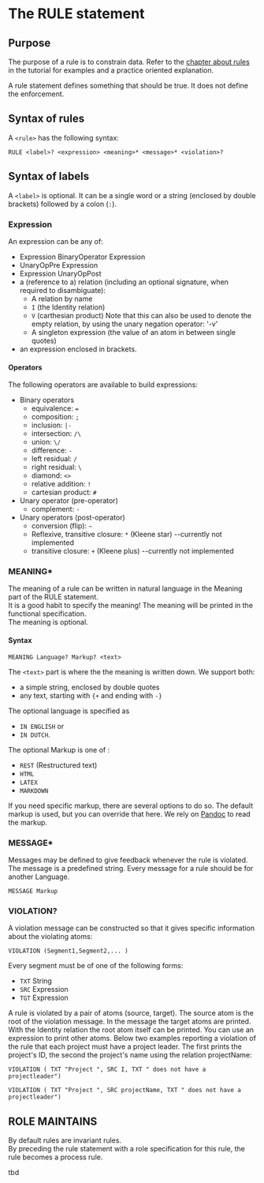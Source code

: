 # The RULE statement

## Purpose
The purpose of a rule is to constrain data. Refer to the [chapter about rules](/tutorial/rules/intro_rules.md) in the tutorial for examples and a practice oriented explanation.

A rule statement defines something that should be true. It does not define the enforcement.

## Syntax of rules
A `<rule>` has the following syntax:
```
RULE <label>? <expression> <meaning>* <message>* <violation>?
```

## Syntax of labels
A `<label>` is optional. It can be a single word or a string \(enclosed by double brackets\) followed by a colon \(`:`\).


### Expression

An expression can be any of:

* Expression BinaryOperator Expression
* UnaryOpPre Expression
* Expression UnaryOpPost
* a \(reference to a\) relation \(including an optional signature, when required to disambiguate\):
  * A relation by name 
  * `I` \(the Identity relation\)
  * `V` \(carthesian product\) Note that this can also be used to denote the empty relation, by using the unary negation operator:  '-v'
  * A singleton expression \(the value of an atom in between single quotes\)
* an expression enclosed in brackets.

#### Operators

The following operators are available to build expressions:

* Binary operators
  * equivalence: `=`
  * composition: `;`
  * inclusion: `|-`
  * intersection: `/\`
  * union: `\/`
  * difference: `-`
  * left residual: `/`
  * right residual: `\`
  * diamond: `<>`
  * relative addition: `!`
  * cartesian product: `#`
* Unary operator \(pre-operator\)
  * complement: `-`
* Unary operators \(post-operator\)
  * conversion \(flip\): `~`
  * Reflexive, transitive closure: `*` \(Kleene star\) --currently not implemented
  * transitive closure: `+` \(Kleene plus\) --currently not implemented

### MEANING\*

The meaning of a rule can be written in natural language in the Meaning part of the RULE statement.   
It is a good habit to specify the meaning! The meaning will be printed in the functional specification.  
The meaning is optional.

#### Syntax

```
MEANING Language? Markup? <text>
```

The `<text>` part is where the the meaning is written down. We support both:

* a simple string, enclosed by double quotes
* any text, starting with `{+` and ending with `-}` 

The optional language is specified as

* `IN ENGLISH` or 
* `IN DUTCH`.

The optional Markup is one of :

* `REST` \(Restructured text\)
* `HTML`
* `LATEX` 
* `MARKDOWN`

If you need specific markup, there are several options to do so. The default markup is used, but you can override that here. We rely on [Pandoc](http://pandoc.org/) to read the markup.

### MESSAGE\*

Messages may be defined to give feedback whenever the rule is violated. The message is a predefined string. Every message for a rule should be for another Language.

```
MESSAGE Markup
```

### VIOLATION?

A violation message can be constructed so that it gives specific information about the violating atoms:

```
VIOLATION (Segment1,Segment2,... )
```

Every segment must be of one of the following forms:

* `TXT` String
* `SRC` Expression
* `TGT` Expression

A rule is violated by a pair of atoms \(source, target\). The source atom is the root of the violation message. In the message the target atoms are printed. With the Identity relation the root atom itself can be printed. You can use an expression to print other atoms. Below two examples reporting a violation of the rule that each project must have a project leader. The first prints the project's ID, the second the project's name using the relation projectName:

`VIOLATION ( TXT "Project ", SRC I, TXT " does not have a projectleader")`

`VIOLATION ( TXT "Project ", SRC projectName, TXT " does not have a projectleader")`

## ROLE MAINTAINS

By default rules are invariant rules.   
By preceding the rule statement with a role specification for this rule, the rule becomes a process rule.


tbd

